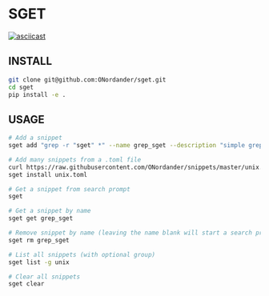 # SGET

[![asciicast](https://asciinema.org/a/tphk9GPW0ZDGMrKLzoGqbhZYE.png)](https://asciinema.org/a/tphk9GPW0ZDGMrKLzoGqbhZYE?speed=3)

## INSTALL
```bash
git clone git@github.com:ONordander/sget.git
cd sget
pip install -e .
```

## USAGE
```bash
# Add a snippet
sget add "grep -r "sget" *" --name grep_sget --description "simple grep" --groups unix

# Add many snippets from a .toml file
curl https://raw.githubusercontent.com/ONordander/snippets/master/unix.toml -o unix.toml
sget install unix.toml

# Get a snippet from search prompt
sget

# Get a snippet by name
sget get grep_sget

# Remove snippet by name (leaving the name blank will start a search prompt)
sget rm grep_sget

# List all snippets (with optional group)
sget list -g unix

# Clear all snippets
sget clear
